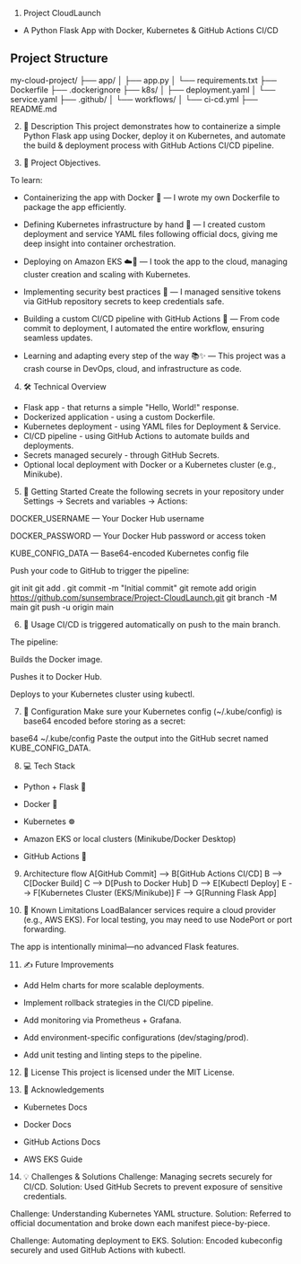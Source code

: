
1. Project CloudLaunch
- A Python Flask App with Docker, Kubernetes & GitHub Actions CI/CD

## Project Structure
my-cloud-project/
├── app/
│ ├── app.py
│ └── requirements.txt
├── Dockerfile
├── .dockerignore
├── k8s/
│ ├── deployment.yaml
│ └── service.yaml
├── .github/
│ └── workflows/
│ └── ci-cd.yml
├── README.md


2. 🧠 Description
This project demonstrates how to containerize a simple Python Flask app using Docker, deploy it on Kubernetes, and automate the build & deployment process with GitHub Actions CI/CD pipeline.


3. 🎯 Project Objectives.

To learn:
- Containerizing the app with Docker 🐳 — I wrote my own Dockerfile to package the app efficiently.

- Defining Kubernetes infrastructure by hand 📄 — I created custom deployment and service YAML files following official docs, giving me deep insight into container orchestration.

- Deploying on Amazon EKS ☁️🚀 — I took the app to the cloud, managing cluster creation and scaling with Kubernetes.

- Implementing security best practices 🔐 — I managed sensitive tokens via GitHub repository secrets to keep credentials safe.

- Building a custom CI/CD pipeline with GitHub Actions 🤖 — From code commit to deployment, I automated the entire workflow, ensuring seamless updates.

- Learning and adapting every step of the way 📚✨ — This project was a crash course in DevOps, cloud, and infrastructure as code.


4. 🛠️ Technical Overview
- Flask app -  that returns a simple "Hello, World!" response.
- Dockerized application -  using a custom Dockerfile.
- Kubernetes deployment - using YAML files for Deployment & Service.
- CI/CD pipeline - using GitHub Actions to automate builds and deployments.
- Secrets managed securely -  through GitHub Secrets.
- Optional local deployment with Docker or a Kubernetes cluster (e.g., Minikube).

5. 🚀 Getting Started
Create the following secrets in your repository under
Settings → Secrets and variables → Actions:

DOCKER_USERNAME — Your Docker Hub username

DOCKER_PASSWORD — Your Docker Hub password or access token

KUBE_CONFIG_DATA — Base64-encoded Kubernetes config file

Push your code to GitHub to trigger the pipeline:

git init
git add .
git commit -m "Initial commit"
git remote add origin https://github.com/sunsembrace/Project-CloudLaunch.git
git branch -M main
git push -u origin main


6. 🧪 Usage
CI/CD is triggered automatically on push to the main branch.

The pipeline:

Builds the Docker image.

Pushes it to Docker Hub.

Deploys to your Kubernetes cluster using kubectl.


7. 🔧 Configuration
Make sure your Kubernetes config (~/.kube/config) is base64 encoded before storing as a secret:


base64 ~/.kube/config
Paste the output into the GitHub secret named KUBE_CONFIG_DATA.


8. 💻 Tech Stack
- Python + Flask 🐍

- Docker 🐳

- Kubernetes ☸️

- Amazon EKS or local clusters (Minikube/Docker Desktop)

- GitHub Actions 🤖


9. Architecture flow
A[GitHub Commit] --> B[GitHub Actions CI/CD]
B --> C[Docker Build]
C --> D[Push to Docker Hub]
D --> E[Kubectl Deploy]
E --> F[Kubernetes Cluster (EKS/Minikube)]
F --> G[Running Flask App]


10. 🐞 Known Limitations
LoadBalancer services require a cloud provider (e.g., AWS EKS). For local testing, you may need to use NodePort or port forwarding.

The app is intentionally minimal—no advanced Flask features.


11. ✍️ Future Improvements
- Add Helm charts for more scalable deployments.

- Implement rollback strategies in the CI/CD pipeline.

- Add monitoring via Prometheus + Grafana.

- Add environment-specific configurations (dev/staging/prod).

- Add unit testing and linting steps to the pipeline.


12. 📄 License
This project is licensed under the MIT License.


13. 🙏 Acknowledgements
- Kubernetes Docs

- Docker Docs

- GitHub Actions Docs

- AWS EKS Guide


14. 💡 Challenges & Solutions
Challenge: Managing secrets securely for CI/CD.
Solution: Used GitHub Secrets to prevent exposure of sensitive credentials.

Challenge: Understanding Kubernetes YAML structure.
Solution: Referred to official documentation and broke down each manifest piece-by-piece.

Challenge: Automating deployment to EKS.
Solution: Encoded kubeconfig securely and used GitHub Actions with kubectl.


